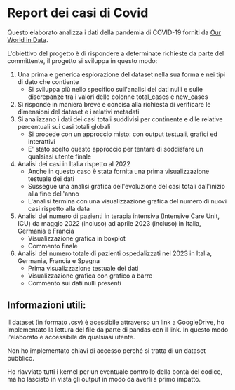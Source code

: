 # Report dei casi di Covid

Questo elaborato analizza i dati della pandemia di COVID-19 forniti da [Our World in Data](https://github.com/owid/covid-19-data). 

L'obiettivo del progetto è di rispondere a determinate richieste da parte del committente, il progetto si sviluppa in questo modo:
1. Una prima e generica esplorazione del dataset nella sua forma e nei tipi di dato che contiente
   - Si sviluppa più nello specifico sull'analisi dei dati nulli e sulle discrepanze tra i valori delle colonne total_cases e new_cases
2. Si risponde in maniera breve e concisa alla richiesta di verificare le dimensioni del dataset e i relativi metadati
3. Si analizzano i dati dei casi totali suddivisi per continente e dlle relative percentuali sui casi totali globali
   - Si procede con un approccio misto: con output testuali, grafici ed interattivi
   - E' stato scelto questo approccio per tentare di soddisfare un qualsiasi utente finale
4. Analisi dei casi in Italia rispetto al 2022
   - Anche in questo caso è stata fornita una prima visualizzazione testuale dei dati
   - Sussegue una analisi grafica dell'evoluzione del casi totali dall'inizio alla fine dell'anno
   - L'analisi termina con una visualizzazione grafica del numero di nuovi casi rispetto alla data
5. Analisi del numero di pazienti in terapia intensiva (Intensive Care Unit, ICU) da maggio 2022 (incluso) ad aprile 2023 (incluso) in Italia, Germania e Francia
   - Visualizzazione grafica in boxplot
   - Commento finale
6. Analisi del numero totale di pazienti ospedalizzati nel 2023 in Italia, Germania, Francia e Spagna
   - Prima visualizzazione testuale dei dati
   - Visualizzazione grafica con grafico a barre
   - Commento sui dati nulli presenti

## Informazioni utili:
Il dataset (in formato .csv) è acessibile attraverso un link a GoogleDrive, ho implementato la lettura del file da parte di pandas con il link.
In questo modo l'elaborato è accessibile da qualsiasi utente.

Non ho implementato chiavi di accesso perché si tratta di un dataset pubblico.

Ho riavviato tutti i kernel per un eventuale controllo della bontà del codice, ma ho lasciato in vista gli output in modo da averli a primo impatto.
